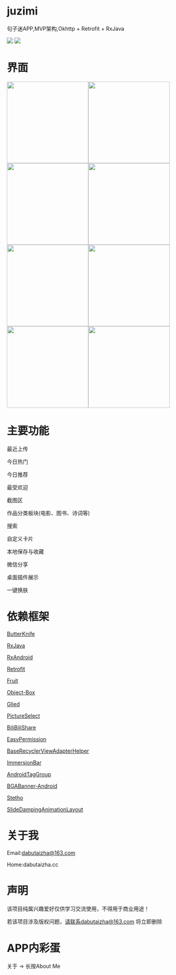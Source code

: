 # juzimi
句子迷APP,MVP架构,Okhttp + Retrofit + RxJava

![](https://img.shields.io/badge/API-21%2B-green.svg)
![](https://img.shields.io/badge/License-Apache%202.0-blue.svg)

# 界面
<img src="https://s2.ax1x.com/2019/03/08/kzwnN8.png" width=216/><img src="https://s2.ax1x.com/2019/03/08/kzwM9g.png" width=216/><img src="https://s2.ax1x.com/2019/03/08/kzwu4S.png" width=216/><img src="https://s2.ax1x.com/2019/03/08/kzwQ3Q.png" width=216/><img src="https://s2.ax1x.com/2019/03/08/kzwlcj.png" width=216/><img src="https://s2.ax1x.com/2019/03/08/kzw1js.png" width=216/><img src="https://s2.ax1x.com/2019/03/08/kzw8un.png" width=216/><img src="https://s2.ax1x.com/2019/03/08/kzwGBq.png" width=216/>

# 主要功能
最近上传

今日热门

今日推荐

最受欢迎

截图区

作品分类板块(电影、图书、诗词等)

搜索

自定义卡片

本地保存与收藏

微信分享

桌面插件展示

一键换肤

# 依赖框架

[ButterKnife](https://github.com/JakeWharton/butterknife)

[RxJava](https://github.com/ReactiveX/RxJava)

[RxAndroid](https://github.com/ReactiveX/RxAndroid)

[Retrofit](https://github.com/square/retrofit/)

[Fruit](https://github.com/ghuiii/Fruit)

[Object-Box](https://github.com/objectbox/objectbox-java)

[Glied](https://github.com/bumptech/glide)

[PictureSelect](https://github.com/LuckSiege/PictureSelector)

[BiliBiliShare](https://github.com/Bilibili/BiliShare)

[EasyPermission](https://github.com/googlesamples/easypermissions)

[BaseRecyclerViewAdapterHelper](https://github.com/CymChad/BaseRecyclerViewAdapterHelpe)

[ImmersionBar](https://github.com/gyf-dev/ImmersionBar)

[AndroidTagGroup](https://github.com/2dxgujun/AndroidTagGroup)

[BGABanner-Android](https://github.com/bingoogolapple/BGABanner-Android)

[Stetho](https://github.com/facebook/stetho)

[SlideDampingAnimationLayout](https://github.com/dabutaizha/SlideDampingAnimationLayout)

# 关于我

Email:dabutaizha@163.com

Home:dabutaizha.cc

# 声明

该项目纯属兴趣爱好仅供学习交流使用，不得用于商业用途！

若该项目涉及版权问题，请联系dabutaizha@163.com 将立即删除

# APP内彩蛋

关于 -> 长按About Me

